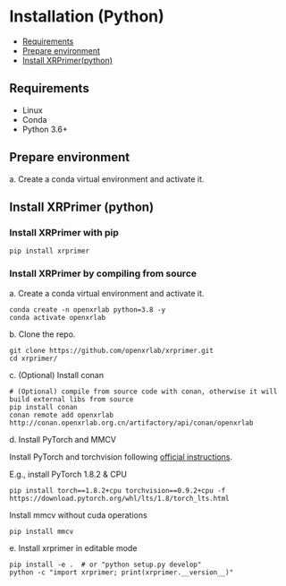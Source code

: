 # Installation (Python)

<!-- TOC -->

- [Requirements](#requirements)
- [Prepare environment](#prepare-environment)
- [Install XRPrimer(python)](#install-xrprimerpython)

<!-- TOC -->

## Requirements

- Linux
- Conda
- Python 3.6+

## Prepare environment

a. Create a conda virtual environment and activate it.


## Install XRPrimer (python)


### Install XRPrimer with pip

```shell
pip install xrprimer
```

### Install XRPrimer by compiling from source

a. Create a conda virtual environment and activate it.

```shell
conda create -n openxrlab python=3.8 -y
conda activate openxrlab
```

b. Clone the repo.

```shell
git clone https://github.com/openxrlab/xrprimer.git
cd xrprimer/
```
c. (Optional) Install conan


```shell
# (Optional) compile from source code with conan, otherwise it will build external libs from source
pip install conan
conan remote add openxrlab http://conan.openxrlab.org.cn/artifactory/api/conan/openxrlab
```
d. Install PyTorch and MMCV

Install PyTorch and torchvision following [official instructions](https://pytorch.org/).

E.g., install PyTorch 1.8.2 & CPU

```shell
pip install torch==1.8.2+cpu torchvision==0.9.2+cpu -f https://download.pytorch.org/whl/lts/1.8/torch_lts.html
```

Install mmcv without cuda operations

```shell
pip install mmcv
```

e. Install xrprimer in editable mode

```shell
pip install -e .  # or "python setup.py develop"
python -c "import xrprimer; print(xrprimer.__version__)"
```
